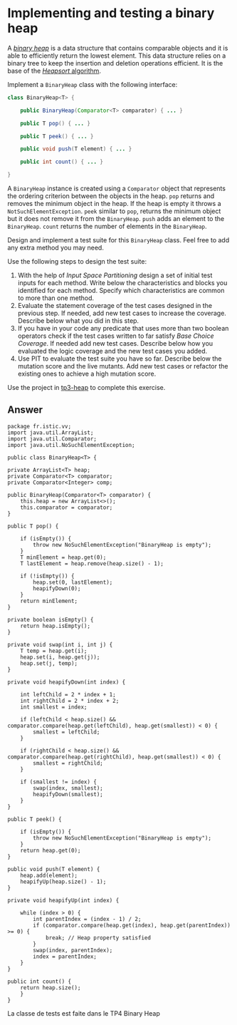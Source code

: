 # Implementing and testing a binary heap

A [*binary heap*](https://en.wikipedia.org/wiki/Binary_heap) is a data structure that contains comparable objects and it is able to efficiently return the lowest element.
This data structure relies on a binary tree to keep the insertion and deletion operations efficient. It is the base of the [*Heapsort* algorithm](https://en.wikipedia.org/wiki/Heapsort).

Implement a `BinaryHeap` class with the following interface:

```java
class BinaryHeap<T> {

    public BinaryHeap(Comparator<T> comparator) { ... }

    public T pop() { ... }

    public T peek() { ... }

    public void push(T element) { ... }

    public int count() { ... }

}
```

A `BinaryHeap` instance is created using a `Comparator` object that represents the ordering criterion between the objects in the heap.
`pop` returns and removes the minimum object in the heap. If the heap is empty it throws a `NotSuchElementException`.
`peek` similar to `pop`, returns the minimum object but it does not remove it from the `BinaryHeap`.
`push` adds an element to the `BinaryHeap`.
`count` returns the number of elements in the `BinaryHeap`.

Design and implement a test suite for this `BinaryHeap` class.
Feel free to add any extra method you may need.

Use the following steps to design the test suite:

1. With the help of *Input Space Partitioning* design a set of initial test inputs for each method. Write below the characteristics and blocks you identified for each method. Specify which characteristics are common to more than one method.
2. Evaluate the statement coverage of the test cases designed in the previous step. If needed, add new test cases to increase the coverage. Describe below what you did in this step.
3. If you have in your code any predicate that uses more than two boolean operators check if the test cases written to far satisfy *Base Choice Coverage*. If needed add new test cases. Describe below how you evaluated the logic coverage and the new test cases you added.
4. Use PIT to evaluate the test suite you have so far. Describe below the mutation score and the live mutants. Add new test cases or refactor the existing ones to achieve a high mutation score.

Use the project in [tp3-heap](../code/tp3-heap) to complete this exercise.

## Answer

    package fr.istic.vv;
    import java.util.ArrayList;
    import java.util.Comparator;
    import java.util.NoSuchElementException;
    
    public class BinaryHeap<T> {

    private ArrayList<T> heap;
    private Comparator<T> comparator;
    private Comparator<Integer> comp;

    public BinaryHeap(Comparator<T> comparator) {
        this.heap = new ArrayList<>();
        this.comparator = comparator;
    }

    public T pop() {

        if (isEmpty()) {
            throw new NoSuchElementException("BinaryHeap is empty");
        }
        T minElement = heap.get(0);
        T lastElement = heap.remove(heap.size() - 1);

        if (!isEmpty()) {
            heap.set(0, lastElement);
            heapifyDown(0);
        }
        return minElement;
    }

    private boolean isEmpty() {
        return heap.isEmpty();
    }

    private void swap(int i, int j) {
        T temp = heap.get(i);
        heap.set(i, heap.get(j));
        heap.set(j, temp);
    }

    private void heapifyDown(int index) {

        int leftChild = 2 * index + 1;
        int rightChild = 2 * index + 2;
        int smallest = index;

        if (leftChild < heap.size() && comparator.compare(heap.get(leftChild), heap.get(smallest)) < 0) {
            smallest = leftChild;
        }

        if (rightChild < heap.size() && comparator.compare(heap.get(rightChild), heap.get(smallest)) < 0) {
            smallest = rightChild;
        }

        if (smallest != index) {
            swap(index, smallest);
            heapifyDown(smallest);
        }
    }

    public T peek() {

        if (isEmpty()) {
            throw new NoSuchElementException("BinaryHeap is empty");
        }
        return heap.get(0);
    }

    public void push(T element) {
        heap.add(element);
        heapifyUp(heap.size() - 1);
    }

    private void heapifyUp(int index) {

        while (index > 0) {
            int parentIndex = (index - 1) / 2;
            if (comparator.compare(heap.get(index), heap.get(parentIndex)) >= 0) {
                break; // Heap property satisfied
            }
            swap(index, parentIndex);
            index = parentIndex;
        }
    }

    public int count() {
        return heap.size();
        }
    }

La classe de tests est faite dans le TP4 Binary Heap
